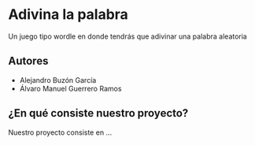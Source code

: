 # Adivina la palabra

Un juego tipo wordle en donde tendrás que adivinar una palabra aleatoria

## Autores

- Alejandro Buzón García
- Álvaro Manuel Guerrero Ramos

## ¿En qué consiste nuestro proyecto?

Nuestro proyecto consiste en ...